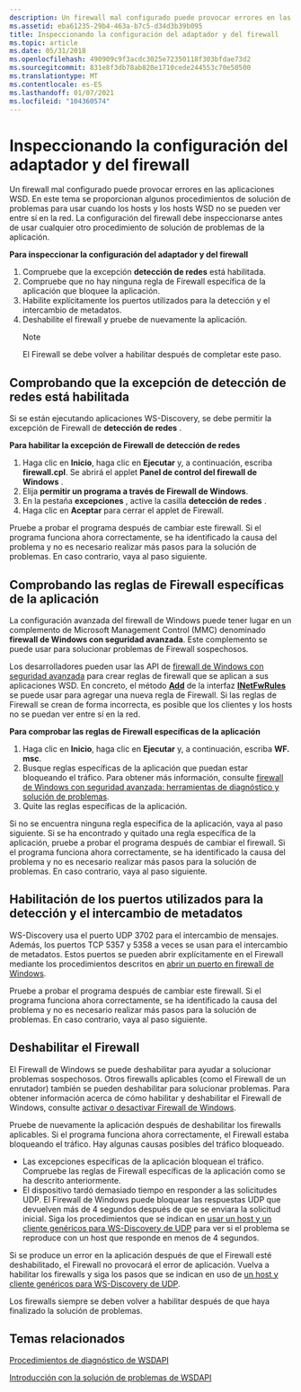 ```yaml
---
description: Un firewall mal configurado puede provocar errores en las aplicaciones WSD.
ms.assetid: eba61235-29b4-463a-b7c5-d34d3b39b095
title: Inspeccionando la configuración del adaptador y del firewall
ms.topic: article
ms.date: 05/31/2018
ms.openlocfilehash: 490909c9f3acdc3025e72350118f303bfdae73d2
ms.sourcegitcommit: 831e8f3db78ab820e1710cede244553c70e50500
ms.translationtype: MT
ms.contentlocale: es-ES
ms.lasthandoff: 01/07/2021
ms.locfileid: "104360574"
---
```

# <a name="inspecting-adapter-and-firewall-settings"></a>Inspeccionando la configuración del adaptador y del firewall

Un firewall mal configurado puede provocar errores en las aplicaciones WSD. En este tema se proporcionan algunos procedimientos de solución de problemas para usar cuando los hosts y los hosts WSD no se pueden ver entre sí en la red. La configuración del firewall debe inspeccionarse antes de usar cualquier otro procedimiento de solución de problemas de la aplicación.

**Para inspeccionar la configuración del adaptador y del firewall**

1.  Compruebe que la excepción **detección de redes** está habilitada.
2.  Compruebe que no hay ninguna regla de Firewall específica de la aplicación que bloquee la aplicación.
3.  Habilite explícitamente los puertos utilizados para la detección y el intercambio de metadatos.
4.  Deshabilite el firewall y pruebe de nuevamente la aplicación.
    > [!Note]  
    > El Firewall se debe volver a habilitar después de completar este paso.

     

## <a name="verifying-that-the-network-discovery-exception-is-enabled"></a>Comprobando que la excepción de detección de redes está habilitada

Si se están ejecutando aplicaciones WS-Discovery, se debe permitir la excepción de Firewall de **detección de redes** .

**Para habilitar la excepción de Firewall de detección de redes**

1.  Haga clic en **Inicio**, haga clic en **Ejecutar** y, a continuación, escriba **firewall.cpl**. Se abrirá el applet **Panel de control del firewall de Windows** .
2.  Elija **permitir un programa a través de Firewall de Windows**.
3.  En la pestaña **excepciones** , active la casilla **detección de redes** .
4.  Haga clic en **Aceptar** para cerrar el applet de Firewall.

Pruebe a probar el programa después de cambiar este firewall. Si el programa funciona ahora correctamente, se ha identificado la causa del problema y no es necesario realizar más pasos para la solución de problemas. En caso contrario, vaya al paso siguiente.

## <a name="checking-for-application-specific-firewall-rules"></a>Comprobando las reglas de Firewall específicas de la aplicación

La configuración avanzada del firewall de Windows puede tener lugar en un complemento de Microsoft Management Control (MMC) denominado **firewall de Windows con seguridad avanzada**. Este complemento se puede usar para solucionar problemas de Firewall sospechosos.

Los desarrolladores pueden usar las API de [firewall de Windows con seguridad avanzada](/previous-versions/windows/desktop/ics/windows-firewall-with-advanced-security-reference) para crear reglas de firewall que se aplican a sus aplicaciones WSD. En concreto, el método [**Add**](/previous-versions/windows/desktop/api/netfw/nf-netfw-inetfwrules-add) de la interfaz [**INetFwRules**](/previous-versions/windows/desktop/api/netfw/nn-netfw-inetfwrules) se puede usar para agregar una nueva regla de Firewall. Si las reglas de Firewall se crean de forma incorrecta, es posible que los clientes y los hosts no se puedan ver entre sí en la red.

**Para comprobar las reglas de Firewall específicas de la aplicación**

1.  Haga clic en **Inicio**, haga clic en **Ejecutar** y, a continuación, escriba **WF. msc**.
2.  Busque reglas específicas de la aplicación que puedan estar bloqueando el tráfico. Para obtener más información, consulte [firewall de Windows con seguridad avanzada: herramientas de diagnóstico y solución de problemas](/previous-versions/windows/it-pro/windows-server-2008-R2-and-2008/cc722062(v=ws.10)?ocid=fwlink).
3.  Quite las reglas específicas de la aplicación.

Si no se encuentra ninguna regla específica de la aplicación, vaya al paso siguiente. Si se ha encontrado y quitado una regla específica de la aplicación, pruebe a probar el programa después de cambiar el firewall. Si el programa funciona ahora correctamente, se ha identificado la causa del problema y no es necesario realizar más pasos para la solución de problemas. En caso contrario, vaya al paso siguiente.

## <a name="enabling-the-ports-used-for-discovery-and-metadata-exchange"></a>Habilitación de los puertos utilizados para la detección y el intercambio de metadatos

WS-Discovery usa el puerto UDP 3702 para el intercambio de mensajes. Además, los puertos TCP 5357 y 5358 a veces se usan para el intercambio de metadatos. Estos puertos se pueden abrir explícitamente en el Firewall mediante los procedimientos descritos en [abrir un puerto en firewall de Windows](https://windowshelp.microsoft.com/Windows/Help/4da18300-9044-47b6-9038-595c78db81ab1033.mspx).

Pruebe a probar el programa después de cambiar este firewall. Si el programa funciona ahora correctamente, se ha identificado la causa del problema y no es necesario realizar más pasos para la solución de problemas. En caso contrario, vaya al paso siguiente.

## <a name="disabling-the-firewall"></a>Deshabilitar el Firewall

El Firewall de Windows se puede deshabilitar para ayudar a solucionar problemas sospechosos. Otros firewalls aplicables (como el Firewall de un enrutador) también se pueden deshabilitar para solucionar problemas. Para obtener información acerca de cómo habilitar y deshabilitar el Firewall de Windows, consulte [activar o desactivar Firewall de Windows](https://windowshelp.microsoft.com/Windows/Help/bfe523a9-7eec-4d3f-add1-2f68b9cfa1c01033.mspx).

Pruebe de nuevamente la aplicación después de deshabilitar los firewalls aplicables. Si el programa funciona ahora correctamente, el Firewall estaba bloqueando el tráfico. Hay algunas causas posibles del tráfico bloqueado.

-   Las excepciones específicas de la aplicación bloquean el tráfico. Compruebe las reglas de Firewall específicas de la aplicación como se ha descrito anteriormente.
-   El dispositivo tardó demasiado tiempo en responder a las solicitudes UDP. El Firewall de Windows puede bloquear las respuestas UDP que devuelven más de 4 segundos después de que se enviara la solicitud inicial. Siga los procedimientos que se indican en [usar un host y un cliente genéricos para WS-Discovery de UDP](using-a-generic-host-and-client-for-udp-ws-discovery.md) para ver si el problema se reproduce con un host que responde en menos de 4 segundos.

Si se produce un error en la aplicación después de que el Firewall esté deshabilitado, el Firewall no provocará el error de aplicación. Vuelva a habilitar los firewalls y siga los pasos que se indican en uso de [un host y cliente genéricos para WS-Discovery de UDP](using-a-generic-host-and-client-for-udp-ws-discovery.md).

Los firewalls siempre se deben volver a habilitar después de que haya finalizado la solución de problemas.

## <a name="related-topics"></a>Temas relacionados

<dl> <dt>

[Procedimientos de diagnóstico de WSDAPI](wsdapi-diagnostic-procedures.md)
</dt> <dt>

[Introducción con la solución de problemas de WSDAPI](getting-started-with-wsdapi-troubleshooting.md)
</dt> </dl>

 

 
